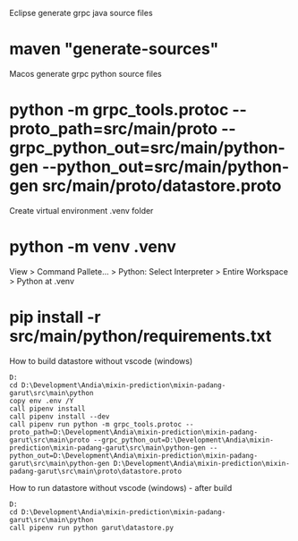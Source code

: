 <!--
Copyright (c) 2020-2023 Datamixin.

This program is free software: you can redistribute it and/or modify
it under the terms of the GNU General Public License as published by
the Free Software Foundation, either version 3 of the License, or
(at your option) any later version.

This program is distributed in the hope that it will be useful,
but WITHOUT ANY WARRANTY; without even the implied warranty of
MERCHANTABILITY or FITNESS FOR A PARTICULAR PURPOSE.  See the
GNU General Public License for more details.

You should have received a copy of the GNU General Public License
along with this program. If not, see <http://www.gnu.org/licenses/>.
-->
Eclipse generate grpc java source files
# maven "generate-sources"

Macos generate grpc python source files
# python -m grpc_tools.protoc --proto_path=src/main/proto --grpc_python_out=src/main/python-gen --python_out=src/main/python-gen src/main/proto/datastore.proto

Create virtual environment .venv folder
# python -m venv .venv

View > Command Pallete... > Python: Select Interpreter > Entire Workspace > Python at .venv
# pip install -r src/main/python/requirements.txt

How to build datastore without vscode (windows)
```
D:
cd D:\Development\Andia\mixin-prediction\mixin-padang-garut\src\main\python
copy env .env /Y
call pipenv install
call pipenv install --dev
call pipenv run python -m grpc_tools.protoc --proto_path=D:\Development\Andia\mixin-prediction\mixin-padang-garut\src\main\proto --grpc_python_out=D:\Development\Andia\mixin-prediction\mixin-padang-garut\src\main\python-gen --python_out=D:\Development\Andia\mixin-prediction\mixin-padang-garut\src\main\python-gen D:\Development\Andia\mixin-prediction\mixin-padang-garut\src\main\proto\datastore.proto
```

How to run datastore without vscode (windows) - after build
```
D:
cd D:\Development\Andia\mixin-prediction\mixin-padang-garut\src\main\python
call pipenv run python garut\datastore.py
```